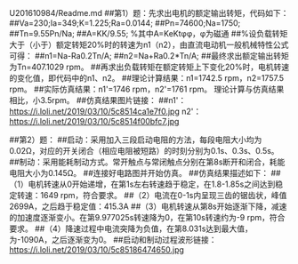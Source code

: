 U201610984/Readme.md
##第1）题：先求出电机的额定输出转矩，代码如下： ##Va=230;Ia=349;K=1.225;Ra=0.0144; ##Pn=74600;Na=1750; ##Tn=9.55Pn/Na; ##A=KK/9.55; %其中A=KeKtφφ，φ为磁通 ##%设负载转矩大于（小于）额定转矩20%时的转速为n1（n2），由直流电动机一般机械特性公式可得： ##n1=Na-Ra0.2Tn/A; ##n2=Na+Ra0.2*Tn/A; ##最终求出额定输出转矩为Tn=407.1029 rpm。 ##再求出负载转矩在额定转矩上下变化20%时，电机转速的变化值，即代码中的n1、n2。 ##理论计算结果：n1=1742.5 rpm，n2=1757.5 rpm。 ##实际仿真结果：n1'=1746 rpm，n2'=1761 rpm。 理论计算与仿真结果相比，小3.5rpm。 ##仿真结果图片链接： ##n1'：https://i.loli.net/2019/03/10/5c8514ca1e7f0.jpg n2'：https://i.loli.net/2019/03/10/5c8514f00bfc7.jpg

##第2）题： ##启动：采用加入三段启动电阻的方法，每段电阻大小均为0.02Ω，对应的开关闭合（相应电阻被短路）的时刻分别为0.1s、0.3s、0.5s。 ##制动：采用能耗制动方式。常开触点与常闭触点分别在第8s断开和闭合，耗能电阻大小为0.145Ω。 ##连接好电路图并开始仿真。 ##仿真结果描述如下： ##（1）电机转速从0开始递增，在第1s左右转速趋于稳定，在1.8-1.85s之间达到稳定转速：1649 rpm，符合要求。 ##（2）电流在0-1s内呈现三齿的锯齿状，峰值2699A，之后趋于稳定值：415.3A ##（3）电机转速从第8s开始逐渐下降，减速的加速度逐渐变小。在第9.977025s转速降为0，在第10s转速约为-9 rpm，符合要求。 ##（4）降速过程中电流突降为负值，在第8.031s达到最大值，为-1090A，之后逐渐变为0。 ##启动和制动过程波形链接：https://i.loli.net/2019/03/10/5c85186474650.jpg
